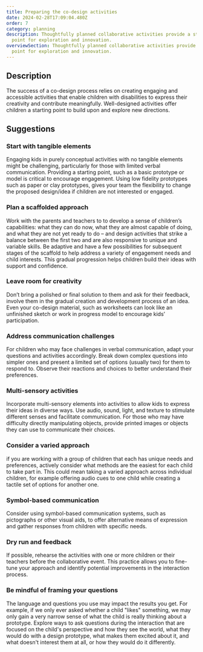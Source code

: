 ```yaml
---
title: Preparing the co-design activities
date: 2024-02-28T17:09:04.480Z
order: 7
category: planning
description: Thoughtfully planned collaborative activities provide a starting
  point for exploration and innovation.
overviewSection: Thoughtfully planned collaborative activities provide a starting
  point for exploration and innovation.
---
```

## Description

The success of a co-design process relies on creating engaging and accessible activities that enable children with disabilities to express their creativity and contribute meaningfully. Well-designed activities offer children a starting point to build upon and explore new directions. 

## Suggestions

### Start with tangible elements

Engaging kids in purely conceptual activities with no tangible elements might be challenging, particularly for those with limited verbal communication. Providing a starting point, such as a basic prototype or model is critical to encourage engagement. Using low fidelity prototypes such as paper or clay prototypes, gives your team the flexibility to change the proposed design/idea if children are not interested or engaged.

### Plan a scaffolded approach

Work with the parents and teachers to to develop a sense of children’s capabilities: what they can do now, what they are almost capable of doing, and what they are not yet ready to do – and design activities that strike a balance between the first two and are also responsive to unique and variable skills. Be adaptive and have a few possibilities for subsequent stages of the scaffold to help address a variety of engagement needs and child interests. This gradual progression helps children build their ideas with support and confidence. 

### Leave room for creativity

Don’t bring a polished or final solution to them and ask for their feedback, involve them in the gradual creation and development process of an idea. Even your co-design material, such as worksheets can look like an unfinished sketch or work in progress model to encourage kids’ participation. 

### Address communication challenges

For children who may face challenges in verbal communication, adapt your questions and activities accordingly. Break down complex questions into simpler ones and present a limited set of options (usually two) for them to respond to. Observe their reactions and choices to better understand their preferences.

### Multi-sensory activities

Incorporate multi-sensory elements into activities to allow kids to express their ideas in diverse ways. Use audio, sound, light, and texture to stimulate different senses and facilitate communication. For those who may have difficulty directly manipulating objects, provide printed images or objects they can use to communicate their choices.

### Consider a varied approach

if you are working with a group of children that each has unique needs and preferences, actively consider what methods are the easiest for each child to take part in. This could mean taking a varied approach across individual children, for example offering audio cues to one child while creating a tactile set of options for another one. 

### Symbol-based communication

Consider using symbol-based communication systems, such as pictographs or other visual aids, to offer alternative means of expression and gather responses from children with specific needs.

### Dry run and feedback

If possible, rehearse the activities with one or more children or their teachers before the collaborative event. This practice allows you to fine-tune your approach and identify potential improvements in the interaction process. 

### Be mindful of framing your questions

The language and questions you use may impact the results you get. For example, if we only ever asked whether a child "likes" something, we may only gain a very narrow sense of what the child is really thinking about a prototype. Explore ways to ask questions during the interaction that are focused on the child's perspective and how they see the world, what they would do with a design prototype, what makes them excited about it, and what doesn't interest them at all, or how they would do it differently.
